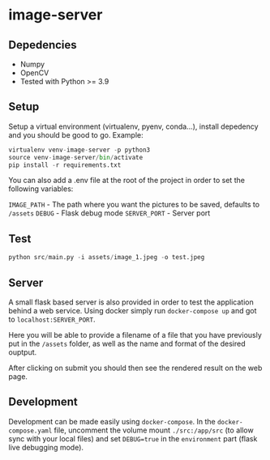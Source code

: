 # image-server

## Depedencies
- Numpy
- OpenCV
- Tested with Python >= 3.9

## Setup

Setup a virtual environment (virtualenv, pyenv, conda...), install depedency and you should be good to go. 
Example:

```python
virtualenv venv-image-server -p python3
source venv-image-server/bin/activate
pip install -r requirements.txt
```

You can also add a .env file at the root of the project in order to set the following variables:

`IMAGE_PATH` - The path where you want the pictures to be saved, defaults to `/assets`
`DEBUG` - Flask debug mode 
`SERVER_PORT` - Server port

## Test

```python
python src/main.py -i assets/image_1.jpeg -o test.jpeg
```


## Server

A small flask based server is also provided in order to test the application behind a web service. 
Using docker simply run `docker-compose up` and got to `localhost:SERVER_PORT`. 

Here you will be able to provide a filename of a file that you have previously put in the `/assets` folder, as well as the name and format of the desired ouptput. 

After clicking on submit you should then see the rendered result on the web page. 

## Development

Development can be made easily using `docker-compose`. 
In the `docker-compose.yaml` file, uncomment the volume mount `./src:/app/src` (to allow sync with your local files) and set `DEBUG=true` in the `environment` part (flask live debugging mode).




